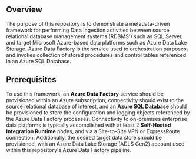 ## Overview

The purpose of this repository is to demonstrate a metadata-driven framework for performing Data Ingestion activities between source relational database management systems (RDBMS') such as SQL Server, and target Microsoft Azure-based data platforms such as Azure Data Lake Storage. Azure Data Factory is the service used to orchestration purposes, and invokes collection of stored procedures and control tables referenced in an Azure SQL Database.

## Prerequisites

To use this framework, an **Azure Data Factory** service should be provisioned within an Azure subscription, connectivity should exist to the source relational database of interest, and an **Azure SQL Database** should be provisioned to store the configuration and logging objects referenced by the Azure Data Factory processes. Connectivity to on-premises enterprise data platforms is typically accomplished with at least 2 **Self-Hosted Integration Runtime** nodes, and via a Site-to-Site VPN or ExpressRoute connection. Additionally, the desired target data store should be provisioned, with an Azure Data Lake Storage (ADLS Gen2) account used within this repository's Azure Data Factory pipeline.

